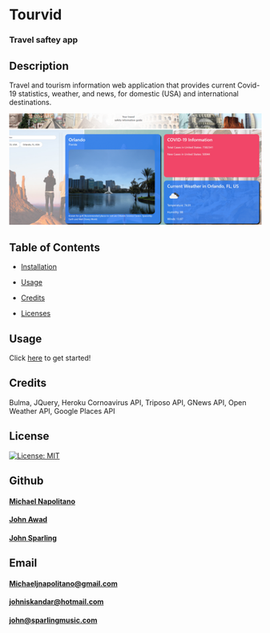
   # Tourvid
   
   ### Travel saftey app
   
   ## Description 
   Travel and tourism information web application that provides current Covid-19 statistics, weather, and news, for domestic (USA) and international destinations. 

   <img src="assets\images\tourvidApp.png">

   ## Table of Contents
  * [Installation](#installation)
    
  * [Usage](#usage)

  * [Credits](#credits)

  * [Licenses](#license)

    

   ## Usage 
  Click <a href ="https://napo-100.github.io/Covid-travel-safety-app">here</a> to get started!

   ## Credits  
  Bulma, JQuery, Heroku Cornoavirus API, Triposo API, GNews API, Open Weather API, Google Places API  
   
   ## License
   [![License: MIT](https://img.shields.io/badge/License-MIT-yellow.svg)](https://opensource.org/licenses/MIT)
         
   
   ## Github
  #### <a href="https://www.github.com/napo-100">Michael Napolitano</a>
  #### <a href="https://www.github.com/johngeorge88">John Awad</a>
  #### <a href="https://www.github.com/jrsparl">John Sparling</a>

   ## Email
  #### Michaeljnapolitano@gmail.com
  #### johniskandar@hotmail.com
  #### john@sparlingmusic.com
   
 